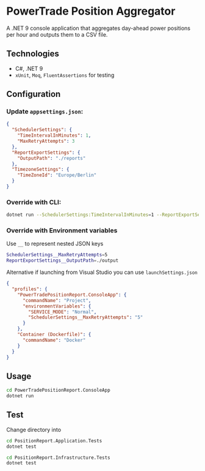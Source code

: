 # PowerTrade Position Aggregator

A .NET 9 console application that aggregates day-ahead power positions per hour and outputs them to a CSV file.

## Technologies

- C#, .NET 9
- `xUnit`, `Moq`, `FluentAssertions` for testing

## Configuration

### Update `appsettings.json`:

```json
{
  "SchedulerSettings": {
    "TimeIntervalInMinutes": 1,
    "MaxRetryAttempts": 3
  },
  "ReportExportSettings": {
    "OutputPath": "./reports"
  },
  "TimezoneSettings": {
    "TimeZoneId": "Europe/Berlin"
  }
}
```

### Override with CLI:

```bash
dotnet run --SchedulerSettings:TimeIntervalInMinutes=1 --ReportExportSettings:OutputPath='./reports'
```

### Override with Environment variables

Use `__` to represent nested JSON keys

```bash
SchedulerSettings__MaxRetryAttempts=5
ReportExportSettings__OutputPath=./output
```

Alternative if launching from Visual Studio you can use `launchSettings.json`

```json
{
  "profiles": {
    "PowerTradePositionReport.ConsoleApp": {
      "commandName": "Project",
      "environmentVariables": {
        "SERVICE_MODE": "Normal",
        "SchedulerSettings__MaxRetryAttempts": "5"
      }
    },
    "Container (Dockerfile)": {
      "commandName": "Docker"
    }
  }
}
```

## Usage

```bash
cd PowerTradePositionReport.ConsoleApp
dotnet run
```

## Test

Change directory into

```bash
cd PositionReport.Application.Tests
dotnet test
```

```bash
cd PositionReport.Infrastructure.Tests
dotnet test
```
